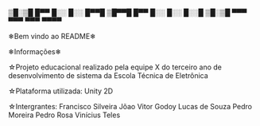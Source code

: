 ▒█░▒█ █▀▀ █░░ █░░ █▀▀█
▒█▀▀█ █▀▀ █░░ █░░ █░░█
▒█░▒█ ▀▀▀ ▀▀▀ ▀▀▀ ▀▀▀▀

❄Bem vindo ao README❄

❄Informações❄

☆Projeto educacional realizado pela equipe X do terceiro ano de desenvolvimento de sistema da Escola Técnica de Eletrônica 

☆Plataforma utilizada:
    Unity 2D

☆Intergrantes:
    Francisco Silveira
    Jõao Vitor Godoy
    Lucas de Souza 
    Pedro Moreira
    Pedro Rosa
    Vinícius Teles




